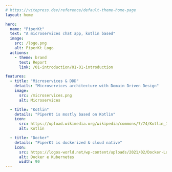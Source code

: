 ```yaml
---
# https://vitepress.dev/reference/default-theme-home-page
layout: home

hero:
  name: "PiperKt"
  text: "A microservices chat app, kotlin based"
  image:
    src: /logo.png
    alt: PiperKt Logo
  actions:
    - theme: brand
      text: Report
      link: /01-introduction/01-01-introduction

features:
  - title: "Microservices & DDD"
    details: "Microservices architecture with Domain Driven Design"
    image:
      src: /microservices.png
      alt: Microservices

  - title: "Kotlin"
    details: "PiperKt is mostly based on Kotlin"
    icon:
      src: https://upload.wikimedia.org/wikipedia/commons/7/74/Kotlin_Icon.png
      alt: Kotlin

  - title: "Docker"
    details: "PiperKt is dockerized & cloud native"
    icon:
      src: https://logos-world.net/wp-content/uploads/2021/02/Docker-Logo.png
      alt: Docker e Kubernetes
      width: 90
---
```

